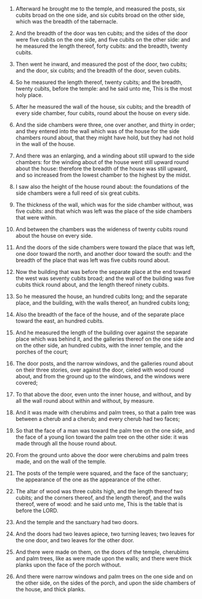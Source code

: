 1. Afterward he brought me to the temple, and measured the posts,
six cubits broad on the one side, and six cubits broad on the other
side, which was the breadth of the tabernacle.

2. And the breadth of the door was ten cubits; and the sides of the
door were five cubits on the one side, and five cubits on the other
side: and he measured the length thereof, forty cubits: and the
breadth, twenty cubits.

3. Then went he inward, and measured the post of the door, two
cubits; and the door, six cubits; and the breadth of the door, seven
cubits.

4. So he measured the length thereof, twenty cubits; and the
breadth, twenty cubits, before the temple: and he said unto me, This
is the most holy place.

5. After he measured the wall of the house, six cubits; and the
breadth of every side chamber, four cubits, round about the house on
every side.

6. And the side chambers were three, one over another, and thirty in
order; and they entered into the wall which was of the house for the
side chambers round about, that they might have hold, but they had not
hold in the wall of the house.

7. And there was an enlarging, and a winding about still upward to
the side chambers: for the winding about of the house went still
upward round about the house: therefore the breadth of the house was
still upward, and so increased from the lowest chamber to the highest
by the midst.

8. I saw also the height of the house round about: the foundations
of the side chambers were a full reed of six great cubits.

9. The thickness of the wall, which was for the side chamber
without, was five cubits: and that which was left was the place of the
side chambers that were within.

10. And between the chambers was the wideness of twenty cubits round
about the house on every side.

11. And the doors of the side chambers were toward the place that
was left, one door toward the north, and another door toward the
south: and the breadth of the place that was left was five cubits
round about.

12. Now the building that was before the separate place at the end
toward the west was seventy cubits broad; and the wall of the building
was five cubits thick round about, and the length thereof ninety
cubits.

13. So he measured the house, an hundred cubits long; and the
separate place, and the building, with the walls thereof, an hundred
cubits long;

14. Also the breadth of the face of the house, and of
the separate place toward the east, an hundred cubits.

15. And he measured the length of the building over against the
separate place which was behind it, and the galleries thereof on the
one side and on the other side, an hundred cubits, with the inner
temple, and the porches of the court;

16. The door posts, and the
narrow windows, and the galleries round about on their three stories,
over against the door, cieled with wood round about, and from the
ground up to the windows, and the windows were covered;

17. To that
above the door, even unto the inner house, and without, and by all the
wall round about within and without, by measure.

18. And it was made with cherubims and palm trees, so that a palm
tree was between a cherub and a cherub; and every cherub had two
faces;

19. So that the face of a man was toward the palm tree on the
one side, and the face of a young lion toward the palm tree on the
other side: it was made through all the house round about.

20. From the ground unto above the door were cherubims and palm
trees made, and on the wall of the temple.

21. The posts of the temple were squared, and the face of the
sanctuary; the appearance of the one as the appearance of the other.

22. The altar of wood was three cubits high, and the length thereof
two cubits; and the corners thereof, and the length thereof, and the
walls thereof, were of wood: and he said unto me, This is the table
that is before the LORD.

23. And the temple and the sanctuary had two doors.

24. And the doors had two leaves apiece, two turning leaves; two
leaves for the one door, and two leaves for the other door.

25. And there were made on them, on the doors of the temple,
cherubims and palm trees, like as were made upon the walls; and there
were thick planks upon the face of the porch without.

26. And there were narrow windows and palm trees on the one side and
on the other side, on the sides of the porch, and upon the side
chambers of the house, and thick planks.